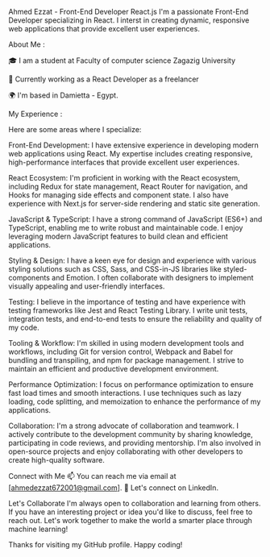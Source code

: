 Ahmed Ezzat - Front-End Developer React.js
I'm a passionate Front-End Developer specializing in React. I interst in creating dynamic, responsive web applications that provide excellent user experiences.

About Me :

🎓 I am a student at Faculty of computer science Zagazig University

💼 Currently working as a React Developer as a freelancer

🌍 I'm based in Damietta - Egypt.

My Experience :

Here are some areas where I specialize:

Front-End Development: I have extensive experience in developing modern web applications using React. My expertise includes creating responsive, high-performance interfaces that provide excellent user experiences.

React Ecosystem: I'm proficient in working with the React ecosystem, including Redux for state management, React Router for navigation, and Hooks for managing side effects and component state. I also have experience with Next.js for server-side rendering and static site generation.

JavaScript & TypeScript: I have a strong command of JavaScript (ES6+) and TypeScript, enabling me to write robust and maintainable code. I enjoy leveraging modern JavaScript features to build clean and efficient applications.

Styling & Design: I have a keen eye for design and experience with various styling solutions such as CSS, Sass, and CSS-in-JS libraries like styled-components and Emotion. I often collaborate with designers to implement visually appealing and user-friendly interfaces.

Testing: I believe in the importance of testing and have experience with testing frameworks like Jest and React Testing Library. I write unit tests, integration tests, and end-to-end tests to ensure the reliability and quality of my code.

Tooling & Workflow: I'm skilled in using modern development tools and workflows, including Git for version control, Webpack and Babel for bundling and transpiling, and npm for package management. I strive to maintain an efficient and productive development environment.

Performance Optimization: I focus on performance optimization to ensure fast load times and smooth interactions. I use techniques such as lazy loading, code splitting, and memoization to enhance the performance of my applications.

Collaboration: I'm a strong advocate of collaboration and teamwork. I actively contribute to the development community by sharing knowledge, participating in code reviews, and providing mentorship. I'm also involved in open-source projects and enjoy collaborating with other developers to create high-quality software.

Connect with Me
📫 You can reach me via email at [ahmedezzat672001@gmail.com].
💬 Let's connect on LinkedIn.

Let's Collaborate
I'm always open to collaboration and learning from others. If you have an interesting project or idea you'd like to discuss, feel free to reach out. Let's work together to make the world a smarter place through machine learning!

Thanks for visiting my GitHub profile. Happy coding!
